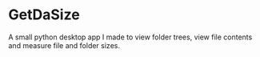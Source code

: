 # GetDaSize
A small python desktop app I made to view folder trees, view file contents and measure file and folder sizes.
